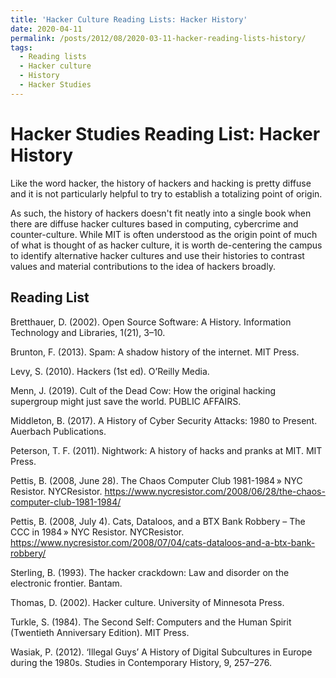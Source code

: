```yaml
---
title: 'Hacker Culture Reading Lists: Hacker History'
date: 2020-04-11
permalink: /posts/2012/08/2020-03-11-hacker-reading-lists-history/
tags:
  - Reading lists
  - Hacker culture
  - History
  - Hacker Studies
---
```


Hacker Studies Reading List: Hacker History
====
Like the word hacker, the history of hackers and hacking is pretty diffuse and it is not particularly helpful to try to establish a totalizing point of origin.

As such, the history of hackers doesn't fit neatly into a single book when there are diffuse hacker cultures based in computing, cybercrime and counter-culture. While MIT is often understood as the origin point of much of what is thought of as hacker culture, it is worth de-centering the campus to identify alternative hacker cultures and use their histories to contrast values and material contributions to the idea of hackers broadly.

Reading List
----
Bretthauer, D. (2002). Open Source Software: A History. Information Technology and Libraries, 1(21), 3–10.

Brunton, F. (2013). Spam: A shadow history of the internet. MIT Press.

Levy, S. (2010). Hackers (1st ed). O’Reilly Media.

Menn, J. (2019). Cult of the Dead Cow: How the original hacking supergroup might just save the world. PUBLIC AFFAIRS.

Middleton, B. (2017). A History of Cyber Security Attacks: 1980 to Present. Auerbach Publications.

Peterson, T. F. (2011). Nightwork: A history of hacks and pranks at MIT. MIT Press.

Pettis, B. (2008, June 28). The Chaos Computer Club 1981-1984 » NYC Resistor. NYCResistor. https://www.nycresistor.com/2008/06/28/the-chaos-computer-club-1981-1984/

Pettis, B. (2008, July 4). Cats, Dataloos, and a BTX Bank Robbery – The CCC in 1984 » NYC Resistor. NYCResistor. https://www.nycresistor.com/2008/07/04/cats-dataloos-and-a-btx-bank-robbery/

Sterling, B. (1993). The hacker crackdown: Law and disorder on the electronic frontier. Bantam.

Thomas, D. (2002). Hacker culture. University of Minnesota Press.

Turkle, S. (1984). The Second Self: Computers and the Human Spirit (Twentieth Anniversary Edition). MIT Press.

Wasiak, P. (2012). ‘Illegal Guys’ A History of Digital Subcultures in Europe during the 1980s. Studies in Contemporary History, 9, 257–276.
